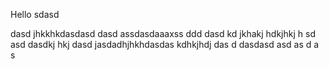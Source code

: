 Hello
sdasd

dasd
jhkkhkdasdasd
dasd
assdasdaaaxss
ddd
dasd kd jkhakj hdkjhkj h sd asd
dasdkj hkj
dasd jasdadhjhkhdasdas
kdhkjhdj
das
d
dasdasd
asd
as
d
a
s
